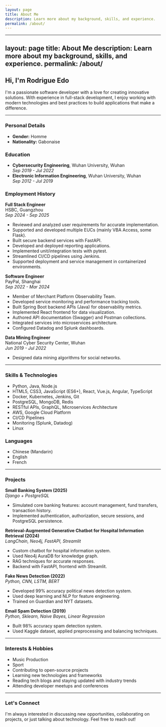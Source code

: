```yaml
---
layout: page
title: About Me
description: Learn more about my background, skills, and experience.
permalink: /about/
---
```

<!-- s -->
---
layout: page
title: About Me
description: Learn more about my background, skills, and experience.
permalink: /about/
---

## Hi, I'm Rodrigue Edo

I'm a passionate software developer with a love for creating innovative solutions. With experience in full-stack development, I enjoy working with modern technologies and best practices to build applications that make a difference.

---

### Personal Details
- **Gender:** Homme
- **Nationality:** Gabonaise

### Education
- **Cybersecurity Engineering**, Wuhan University, Wuhan  
	*Sep 2019 - Jul 2022*
- **Electronic Information Engineering**, Wuhan University, Wuhan  
	*Sep 2012 - Jul 2019*

### Employment History
**Full Stack Engineer**  
HSBC, Guangzhou  
*Sep 2024 - Sep 2025*  
- Reviewed and analyzed user requirements for accurate implementation.
- Supported and developed multiple EUCs (mainly VBA Access, some Flask).
- Built secure backend services with FastAPI.
- Developed and deployed reporting applications.
- Implemented unit/integration tests with pytest.
- Streamlined CI/CD pipelines using Jenkins.
- Supported deployment and service management in containerized environments.

**Software Engineer**  
PayPal, Shanghai  
*Sep 2022 - Mar 2024*  
- Member of Merchant Platform Observability Team.
- Developed service monitoring and performance tracking tools.
- Built Spring Boot backend APIs (Java) for observability metrics.
- Implemented React frontend for data visualization.
- Authored API documentation (Swagger) and Postman collections.
- Integrated services into microservices architecture.
- Configured Datadog and Splunk dashboards.

**Data Mining Engineer**  
National Cyber Security Center, Wuhan  
*Jun 2019 - Jul 2022*  
- Designed data mining algorithms for social networks.

---

### Skills & Technologies

- Python, Java, Node.js
- HTML5, CSS3, JavaScript (ES6+), React, Vue.js, Angular, TypeScript
- Docker, Kubernetes, Jenkins, Git
- PostgreSQL, MongoDB, Redis
- RESTful APIs, GraphQL, Microservices Architecture
- AWS, Google Cloud Platform
- CI/CD Pipelines
- Monitoring (Splunk, Datadog)
- Linux

### Languages
- Chinese (Mandarin)
- English
- French

---

### Projects

**Small Banking System (2025)**  
*Django + PostgreSQL*  
- Simulated core banking features: account management, fund transfers, transaction history.
- Implemented authentication, authorization, secure sessions, and PostgreSQL persistence.

**Retrieval-Augmented Generative Chatbot for Hospital Information Retrieval (2024)**  
*LangChain, Neo4j, FastAPI, Streamlit*  
- Custom chatbot for hospital information system.
- Used Neo4j AuraDB for knowledge graph.
- RAG techniques for accurate responses.
- Backend with FastAPI, frontend with Streamlit.

**Fake News Detection (2022)**  
*Python, CNN, LSTM, BERT*  
- Developed 99% accuracy political news detection system.
- Used deep learning and NLP for feature engineering.
- Trained on Guardian and NYT datasets.

**Email Spam Detection (2019)**  
*Python, Sklearn, Naive Bayes, Linear Regression*  
- Built 98% accuracy spam detection system.
- Used Kaggle dataset, applied preprocessing and balancing techniques.

---

### Interests & Hobbies

- Music Production
- Sport
- Contributing to open-source projects
- Learning new technologies and frameworks
- Reading tech blogs and staying updated with industry trends
- Attending developer meetups and conferences

---

### Let's Connect

I'm always interested in discussing new opportunities, collaborating on projects, or just talking about technology. Feel free to reach out!

